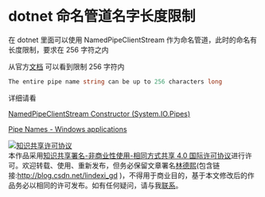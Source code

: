 # dotnet 命名管道名字长度限制

在 dotnet 里面可以使用 NamedPipeClientStream 作为命名管道，此时的命名有长度限制，要求在 256 字符之内

<!--more-->
<!-- CreateTime:2019/9/2 11:54:50 -->

<!-- csdn -->

从官方[文档](https://docs.microsoft.com/en-us/windows/win32/ipc/pipe-names) 可以看到限制 256 字符内

```csharp
The entire pipe name string can be up to 256 characters long
```

详细请看

[NamedPipeClientStream Constructor (System.IO.Pipes)](https://docs.microsoft.com/en-us/dotnet/api/system.io.pipes.namedpipeclientstream.-ctor?wt.mc_id=MVP )

[Pipe Names - Windows applications](https://docs.microsoft.com/en-us/windows/win32/ipc/pipe-names?wt.mc_id=MVP )

<a rel="license" href="http://creativecommons.org/licenses/by-nc-sa/4.0/"><img alt="知识共享许可协议" style="border-width:0" src="https://licensebuttons.net/l/by-nc-sa/4.0/88x31.png" /></a><br />本作品采用<a rel="license" href="http://creativecommons.org/licenses/by-nc-sa/4.0/">知识共享署名-非商业性使用-相同方式共享 4.0 国际许可协议</a>进行许可。欢迎转载、使用、重新发布，但务必保留文章署名[林德熙](http://blog.csdn.net/lindexi_gd)(包含链接:http://blog.csdn.net/lindexi_gd )，不得用于商业目的，基于本文修改后的作品务必以相同的许可发布。如有任何疑问，请与我[联系](mailto:lindexi_gd@163.com)。
